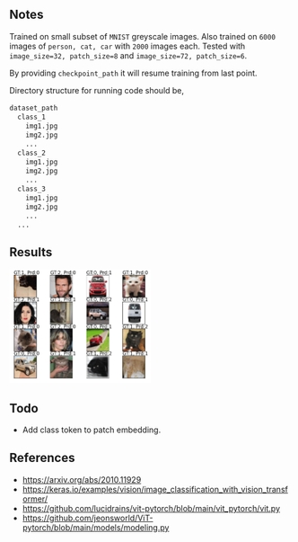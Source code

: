 ## Notes

Trained on small subset of `MNIST` greyscale images. Also trained on `6000` images of `person, cat, car` with `2000` images each. Tested with `image_size=32, patch_size=8` and `image_size=72, patch_size=6`.

By providing `checkpoint_path` it will resume training from last point.

Directory structure for running code should be,

```
dataset_path
  class_1
    img1.jpg
    img2.jpg
    ...
  class_2
    img1.jpg
    img2.jpg
    ...
  class_3
    img1.jpg
    img2.jpg
    ...
  ...
```


## Results

<img src="results/vit.gif" width=50% height=50%>

## Todo

- Add class token to patch embedding.


## References
- https://arxiv.org/abs/2010.11929
- https://keras.io/examples/vision/image_classification_with_vision_transformer/
- https://github.com/lucidrains/vit-pytorch/blob/main/vit_pytorch/vit.py
- https://github.com/jeonsworld/ViT-pytorch/blob/main/models/modeling.py

